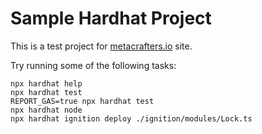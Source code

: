# Sample Hardhat Project

This is a test project for [metacrafters.io](https://metacrafters.io) site.

Try running some of the following tasks:

```shell
npx hardhat help
npx hardhat test
REPORT_GAS=true npx hardhat test
npx hardhat node
npx hardhat ignition deploy ./ignition/modules/Lock.ts
```
